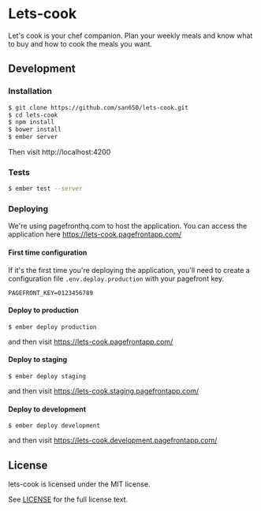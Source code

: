 # Lets-cook

Let's cook is your chef companion. Plan your weekly meals and know what to buy and how to cook the meals you want.

## Development

### Installation

```sh
$ git clone https://github.com/san650/lets-cook.git
$ cd lets-cook
$ npm install
$ bower install
$ ember server
```

Then visit http://localhost:4200

### Tests

```sh
$ ember test --server
```

### Deploying

We're using pagefronthq.com to host the application. You can access the application here https://lets-cook.pagefrontapp.com/

#### First time configuration

If it's the first time you're deploying the application, you'll need to create a configuration file `.env.deploy.production` with your pagefront key.

```
PAGEFRONT_KEY=0123456789
```

#### Deploy to production

```
$ ember deploy production
```

and then visit https://lets-cook.pagefrontapp.com/

#### Deploy to staging

```
$ ember deploy staging
```

and then visit https://lets-cook.staging.pagefrontapp.com/

#### Deploy to development

```
$ ember deploy development
```

and then visit https://lets-cook.development.pagefrontapp.com/

## License

lets-cook is licensed under the MIT license.

See [LICENSE](./LICENSE.md) for the full license text.
